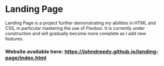 # Landing Page

Landing Page is a project further demonstrating my abilities in HTML and CSS, in particular mastering the use of Flexbox.
It is currently under construction and will gradually become more complete as I add new features.

### Website available here: https://johndreedy.github.io/landing-page/index.html
